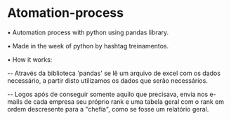 # Atomation-process
• Automation process with python using pandas library.

• Made in the week of python by hashtag treinamentos.

• How it works:

-- Através da biblioteca 'pandas' se lê um arquivo de excel com os dados necessário, a partir disto utilizamos os dados que serão necessários.

-- Logos após de conseguir somente aquilo que precisava, envia nos e-mails de cada empresa seu próprio rank e uma tabela geral com o rank em ordem descresente para a "chefia", como se fosse um relatório geral.
 
